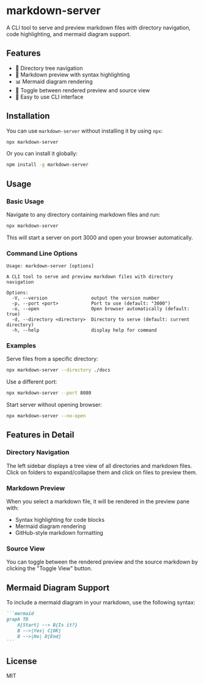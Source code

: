 # markdown-server

A CLI tool to serve and preview markdown files with directory navigation, code highlighting, and mermaid diagram support.

## Features

- 📁 Directory tree navigation
- 📝 Markdown preview with syntax highlighting
- 📊 Mermaid diagram rendering
- 🔄 Toggle between rendered preview and source view
- 🚀 Easy to use CLI interface

## Installation

You can use `markdown-server` without installing it by using `npx`:

```bash
npx markdown-server
```

Or you can install it globally:

```bash
npm install -g markdown-server
```

## Usage

### Basic Usage

Navigate to any directory containing markdown files and run:

```bash
npx markdown-server
```

This will start a server on port 3000 and open your browser automatically.

### Command Line Options

```
Usage: markdown-server [options]

A CLI tool to serve and preview markdown files with directory navigation

Options:
  -V, --version                output the version number
  -p, --port <port>            Port to use (default: "3000")
  -o, --open                   Open browser automatically (default: true)
  -d, --directory <directory>  Directory to serve (default: current directory)
  -h, --help                   display help for command
```

### Examples

Serve files from a specific directory:

```bash
npx markdown-server --directory ./docs
```

Use a different port:

```bash
npx markdown-server --port 8080
```

Start server without opening browser:

```bash
npx markdown-server --no-open
```

## Features in Detail

### Directory Navigation

The left sidebar displays a tree view of all directories and markdown files. Click on folders to expand/collapse them and click on files to preview them.

### Markdown Preview

When you select a markdown file, it will be rendered in the preview pane with:

- Syntax highlighting for code blocks
- Mermaid diagram rendering
- GitHub-style markdown formatting

### Source View

You can toggle between the rendered preview and the source markdown by clicking the "Toggle View" button.

## Mermaid Diagram Support

To include a mermaid diagram in your markdown, use the following syntax:

````markdown
```mermaid
graph TD
    A[Start] --> B{Is it?}
    B -->|Yes| C[OK]
    B -->|No| D[End]
```
````

## License

MIT
